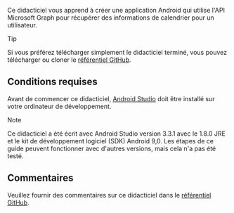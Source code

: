 <!-- markdownlint-disable MD002 MD041 -->

Ce didacticiel vous apprend à créer une application Android qui utilise l'API Microsoft Graph pour récupérer des informations de calendrier pour un utilisateur.

> [!TIP]
> Si vous préférez télécharger simplement le didacticiel terminé, vous pouvez télécharger ou cloner le [référentiel GitHub](https://github.com/microsoftgraph/msgraph-training-android).

## <a name="prerequisites"></a>Conditions requises

Avant de commencer ce didacticiel, [Android Studio](https://developer.android.com/studio/) doit être installé sur votre ordinateur de développement.

> [!NOTE]
> Ce didacticiel a été écrit avec Android Studio version 3.3.1 avec le 1.8.0 JRE et le kit de développement logiciel (SDK) Android 9,0. Les étapes de ce guide peuvent fonctionner avec d'autres versions, mais cela n'a pas été testé.

## <a name="feedback"></a>Commentaires

Veuillez fournir des commentaires sur ce didacticiel dans le [référentiel GitHub](https://github.com/microsoftgraph/msgraph-training-android).